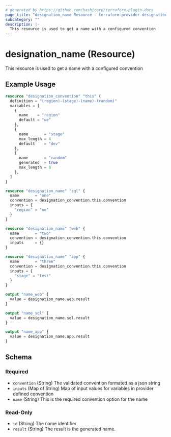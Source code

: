 ```yaml
---
# generated by https://github.com/hashicorp/terraform-plugin-docs
page_title: "designation_name Resource - terraform-provider-designation"
subcategory: ""
description: |-
  This resource is used to get a name with a configured convention
---
```


# designation_name (Resource)

This resource is used to get a name with a configured convention

## Example Usage

```terraform
resource "designation_convention" "this" {
  definition = "(region)-(stage)-(name)-(random)"
  variables = [
    {
      name    = "region"
      default = "we"
    },
    {
      name       = "stage"
      max_length = 4
      default    = "dev"
    },
    {
      name       = "random"
      generated  = true
      max_length = 8
    },
  ]
}

resource "designation_name" "sql" {
  name       = "one"
  convention = designation_convention.this.convention
  inputs = {
    "region" = "ne"
  }
}

resource "designation_name" "web" {
  name       = "two"
  convention = designation_convention.this.convention
  inputs     = {}
}

resource "designation_name" "app" {
  name       = "three"
  convention = designation_convention.this.convention
  inputs = {
    "stage" = "test"
  }
}

output "name_web" {
  value = designation_name.web.result
}

output "name_sql" {
  value = designation_name.sql.result
}

output "name_app" {
  value = designation_name.app.result
}
```

<!-- schema generated by tfplugindocs -->
## Schema

### Required

- `convention` (String) The validated convention formated as a json string
- `inputs` (Map of String) Map of input values for variables in provider defined convention
- `name` (String) This is the required convention option for the name

### Read-Only

- `id` (String) The name identifier
- `result` (String) The result is the generated name.


